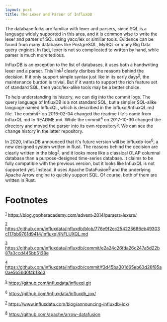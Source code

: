 ```yaml
---
layout: post
title: The Lexer and Parser of InfluxDB
---
```


The database folks are familiar with lexer and parsers, since SQL is a language 
widely supported in this area, and it is common wise to write the lexer and parser 
of SQL using yacc/lex or similiar tools. Evidence can be found from many databases
like PostgreSQL, MySQL or many Big Data query engines. In fact, lexer is 
not so complicated to written by hand, while parser is much more tedious. 

InfluxDB is an exception to the list of databases, it uses both a handwriting 
lexer and a parser. This link<sup><a id="fnr.1" class="footref" href="#fn.1">1</a></sup> clearly disribes the reasons behind the 
decision. If it only support simple syntax just like in its early days<sup><a id="fnr.2" class="footref" href="#fn.2">2</a></sup>, 
the maintenance burdon is trivial. But if it wants to support the rich feature 
set of standard SQL, then yacc/lex-alike tools may be a better choice.

To help understanding its history, we can dig into the commit logs. The query 
language of InfluxDB is a not standard SQL, but a simpler SQL-alike language 
named InfluxQL, which is described in the influxql/InfluxQL.md file. The
commit<sup><a id="fnr.3" class="footref" href="#fn.3">3</a></sup> on 2016-02-04 changed the readme file's name from InfluxQL.md to 
README.md. While the commit<sup><a id="fnr.4" class="footref" href="#fn.4">4</a></sup> on 2017-10-30 changed the directory 
and moved the parser into its own repository<sup><a id="fnr.5" class="footref" href="#fn.5">5</a></sup>. We can see the change
history in the latter repository.

In 2020, InfluxDB announced that it's future version will be influxdb-iox<sup><a id="fnr.6" class="footref" href="#fn.6">6</a></sup>,
a new designed system written in Rust. The reasons behind the decision are 
clearly written in the blog<sup><a id="fnr.7" class="footref" href="#fn.7">7</a></sup>, and it looks more like a classical OLAP
columnal database than a purpose-designed time-series database. It claims to 
be fully compatible with the previous version, but it looks like InfluxQL is 
not supported yet. Instead, it uses Apache DataFusion<sup><a id="fnr.8" class="footref" href="#fn.8">8</a></sup> and the underlying 
Apache Arrow engine to quickly support SQL. Of course, both of them are written 
in Rust.


# Footnotes

<sup><a id="fn.1" href="#fnr.1">1</a></sup> <https://blog.gopheracademy.com/advent-2014/parsers-lexers/>

<sup><a id="fn.2" href="#fnr.2">2</a></sup> <https://github.com/influxdata/influxdb/blob/776e9f2ec254225686eb49303c117bb9761d9414/influxql/INFLUXQL.md>

<sup><a id="fn.3" href="#fnr.3">3</a></sup> <https://github.com/influxdata/influxdb/commit/e2a24c26fda26c247a5d22b87a3ccd445bb5128e>

<sup><a id="fn.4" href="#fnr.4">4</a></sup> <https://github.com/influxdata/influxdb/commit/f3d45ba301d65eb63d26f85a0ae5b5bd0f4b18d3>

<sup><a id="fn.5" href="#fnr.5">5</a></sup> <https://github.com/influxdata/influxql.git>

<sup><a id="fn.6" href="#fnr.6">6</a></sup> <https://github.com/influxdata/influxdb_iox/>

<sup><a id="fn.7" href="#fnr.7">7</a></sup> <https://www.influxdata.com/blog/announcing-influxdb-iox/>

<sup><a id="fn.8" href="#fnr.8">8</a></sup> <https://github.com/apache/arrow-datafusion>

